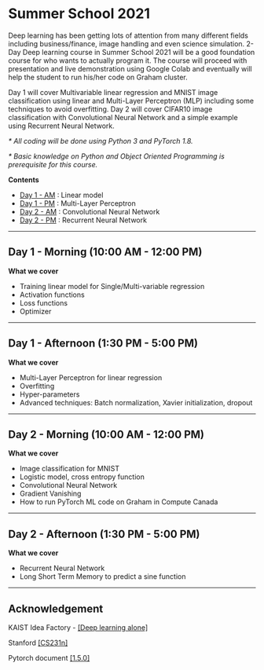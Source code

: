 # Summer School 2021

Deep learning has been getting lots of attention from many different fields including business/finance, image handling and even science simulation. 2-Day Deep learning course in Summer School 2021 will be a good foundation course for who wants to actually program it. The course will proceed with presentation and live demonstration using Google Colab and eventually will help the student to run his/her code on Graham cluster. 

Day 1 will cover Multivariable linear regression and MNIST image classification using linear and Multi-Layer Perceptron (MLP) including some techniques to avoid overfitting. Day 2 will cover CIFAR10 image classification with Convolutional Neural Network and a simple example using Recurrent Neural Network. 

_* All coding will be done using Python 3 and PyTorch 1.8._

_* Basic knowledge on Python and Object Oriented Programming is prerequisite for this course._

**Contents**
* [Day 1 - AM](https://github.com/isaacyeSN/SS2021/tree/main/Day1AM) : Linear model
* [Day 1 - PM](https://github.com/isaacyeSN/SS2021/tree/main/Day1PM) : Multi-Layer Perceptron
* [Day 2 - AM](https://github.com/isaacyeSN/SS2021/tree/main/Day2AM) : Convolutional Neural Network
* [Day 2 - PM](https://github.com/isaacyeSN/SS2021/tree/main/Day2PM) : Recurrent Neural Network

----
## Day 1 - Morning (10:00 AM - 12:00 PM)

**What we cover**
* Training linear model for Single/Multi-variable regression
* Activation functions
* Loss functions
* Optimizer


---
## Day 1 - Afternoon (1:30 PM - 5:00 PM)

**What we cover**
* Multi-Layer Perceptron for linear regression
* Overfitting
* Hyper-parameters
* Advanced techniques: Batch normalization, Xavier initialization, dropout

---
## Day 2 - Morning (10:00 AM - 12:00 PM)

**What we cover**
* Image classification for MNIST
* Logistic model, cross entropy function
* Convolutional Neural Network
* Gradient Vanishing
* How to run PyTorch ML code on Graham in Compute Canada

---
## Day 2 - Afternoon (1:30 PM - 5:00 PM)

**What we cover**
* Recurrent Neural Network
* Long Short Term Memory to predict a sine function

---
## Acknowledgement

KAIST Idea Factory - [[Deep learning alone]](https://github.com/heartcored98/Standalone-DeepLearning)

Stanford [[CS231n]](http://cs231n.stanford.edu/)

Pytorch document [[1.5.0]](https://pytorch.org/docs/stable/index.html)
